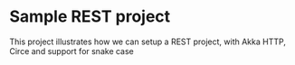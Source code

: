 # Sample REST project

This project illustrates how we can setup a REST project, with Akka HTTP, Circe and support for snake case
 
 